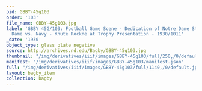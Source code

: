 ```yaml
---
pid: GBBY-45g103
order: '103'
file_name: GBBY-45g103.jpg
label: 'GBBY 45G/103: Football Game Scene - Dedication of Notre Dame Stadium, Notre
  Dame vs. Navy - Knute Rockne at Trophy Presentation - 1930/1011'
_date: '1930'
object_type: glass plate negative
source: http://archives.nd.edu/Bagby/GBBY-45g103.jpg
thumbnail: "/img/derivatives/iiif/images/GBBY-45g103/full/250,/0/default.jpg"
manifest: "/img/derivatives/iiif/images/GBBY-45g103/manifest.json"
full: "/img/derivatives/iiif/images/GBBY-45g103/full/1140,/0/default.jpg"
layout: bagby_item
collection: bagby
---
```

